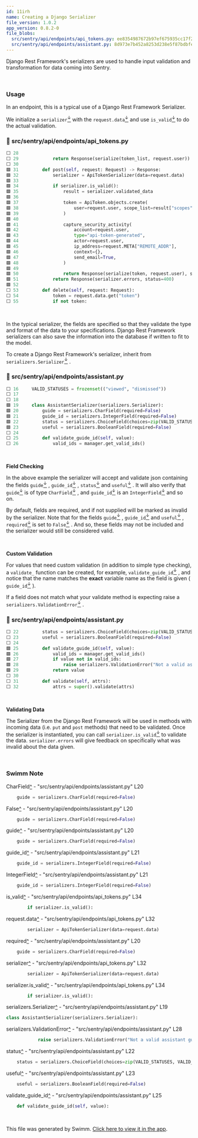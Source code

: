```yaml
---
id: 11irh
name: Creating a Django Serializer
file_version: 1.0.2
app_version: 0.8.2-0
file_blobs:
  src/sentry/api/endpoints/api_tokens.py: ee8354987672b97ef675935cc17f20659c6c08de
  src/sentry/api/endpoints/assistant.py: 8d973e7b452a8253d238e5f87bdbfe3bc6245459
---
```


Django Rest Framework's serializers are used to handle input validation and transformation for data coming into Sentry.

<br/>

### Usage

In an endpoint, this is a typical use of a Django Rest Framework Serializer.

We initialize a `serializer`[<sup id="ZdHb6t">↓</sup>](#f-ZdHb6t) with the `request.data`[<sup id="Z8sAml">↓</sup>](#f-Z8sAml) and use `is_valid`[<sup id="t8ns5">↓</sup>](#f-t8ns5) to do the actual validation.
<!-- NOTE-swimm-snippet: the lines below link your snippet to Swimm -->
### 📄 src/sentry/api/endpoints/api_tokens.py
```python
⬜ 28     
⬜ 29             return Response(serialize(token_list, request.user))
⬜ 30     
🟩 31         def post(self, request: Request) -> Response:
🟩 32             serializer = ApiTokenSerializer(data=request.data)
🟩 33     
🟩 34             if serializer.is_valid():
🟩 35                 result = serializer.validated_data
🟩 36     
🟩 37                 token = ApiToken.objects.create(
🟩 38                     user=request.user, scope_list=result["scopes"], refresh_token=None, expires_at=None
🟩 39                 )
🟩 40     
🟩 41                 capture_security_activity(
🟩 42                     account=request.user,
🟩 43                     type="api-token-generated",
🟩 44                     actor=request.user,
🟩 45                     ip_address=request.META["REMOTE_ADDR"],
🟩 46                     context={},
🟩 47                     send_email=True,
🟩 48                 )
🟩 49     
🟩 50                 return Response(serialize(token, request.user), status=201)
🟩 51             return Response(serializer.errors, status=400)
🟩 52     
⬜ 53         def delete(self, request: Request):
⬜ 54             token = request.data.get("token")
⬜ 55             if not token:
```

<br/>

In the typical serializer, the fields are specified so that they validate the type and format of the data to your specifications. Django Rest Framework serializers can also save the information into the database if written to fit to the model.

To create a Django Rest Framework's serializer, inherit from `serializers.Serializer`[<sup id="2neiGO">↓</sup>](#f-2neiGO) .
<!-- NOTE-swimm-snippet: the lines below link your snippet to Swimm -->
### 📄 src/sentry/api/endpoints/assistant.py
```python
⬜ 16     VALID_STATUSES = frozenset(("viewed", "dismissed"))
⬜ 17     
⬜ 18     
🟩 19     class AssistantSerializer(serializers.Serializer):
🟩 20         guide = serializers.CharField(required=False)
🟩 21         guide_id = serializers.IntegerField(required=False)
🟩 22         status = serializers.ChoiceField(choices=zip(VALID_STATUSES, VALID_STATUSES))
🟩 23         useful = serializers.BooleanField(required=False)
⬜ 24     
⬜ 25         def validate_guide_id(self, value):
⬜ 26             valid_ids = manager.get_valid_ids()
```

<br/>

**Field Checking**

In the above example the serializer will accept and validate json containing the fields `guide`[<sup id="1jWbot">↓</sup>](#f-1jWbot) , `guide_id`[<sup id="Z22JlgL">↓</sup>](#f-Z22JlgL) , `status`[<sup id="ZxGNmk">↓</sup>](#f-ZxGNmk) and `useful`[<sup id="Z2sPz6l">↓</sup>](#f-Z2sPz6l) . It will also verify that `guide`[<sup id="1jWbot">↓</sup>](#f-1jWbot) is of type `CharField`[<sup id="1yQWVg">↓</sup>](#f-1yQWVg) , and `guide_id`[<sup id="Z22JlgL">↓</sup>](#f-Z22JlgL) is an `IntegerField`[<sup id="Z1xUsfi">↓</sup>](#f-Z1xUsfi) and so on.

By default, fields are required, and if not supplied will be marked as invalid by the serializer. Note that for the fields `guide`[<sup id="1jWbot">↓</sup>](#f-1jWbot) , `guide_id`[<sup id="Z22JlgL">↓</sup>](#f-Z22JlgL) and `useful`[<sup id="Z2sPz6l">↓</sup>](#f-Z2sPz6l) , `required`[<sup id="1W3QWH">↓</sup>](#f-1W3QWH) is set to `False`[<sup id="Z2hArRW">↓</sup>](#f-Z2hArRW) . And so, these fields may not be included and the serializer would still be considered valid.

<br/>

**Custom Validation**

For values that need custom validation (in addition to simple type checking), a `validate_` function can be created, for example, `validate_guide_id`[<sup id="Z2iV8bS">↓</sup>](#f-Z2iV8bS) , and notice that the name matches the **exact** variable name as the field is given ( `guide_id`[<sup id="Z22JlgL">↓</sup>](#f-Z22JlgL) ).

If a field does not match what your validate method is expecting raise a `serializers.ValidationError`[<sup id="1N10gV">↓</sup>](#f-1N10gV) .
<!-- NOTE-swimm-snippet: the lines below link your snippet to Swimm -->
### 📄 src/sentry/api/endpoints/assistant.py
```python
⬜ 22         status = serializers.ChoiceField(choices=zip(VALID_STATUSES, VALID_STATUSES))
⬜ 23         useful = serializers.BooleanField(required=False)
⬜ 24     
🟩 25         def validate_guide_id(self, value):
🟩 26             valid_ids = manager.get_valid_ids()
🟩 27             if value not in valid_ids:
🟩 28                 raise serializers.ValidationError("Not a valid assistant guide_id")
🟩 29             return value
⬜ 30     
⬜ 31         def validate(self, attrs):
⬜ 32             attrs = super().validate(attrs)
```

<br/>

**Validating Data**

The Serializer from the Django Rest Framework will be used in methods with incoming data (i.e. `put` and `post` methods) that need to be validated. Once the serializer is instantiated, you can call `serializer.is_valid`[<sup id="iJd6r">↓</sup>](#f-iJd6r) to validate the data. `serializer.errors` will give feedback on specifically what was invalid about the data given.

<br/>

<!-- THIS IS AN AUTOGENERATED SECTION. DO NOT EDIT THIS SECTION DIRECTLY -->
### Swimm Note

<span id="f-1yQWVg">CharField</span>[^](#1yQWVg) - "src/sentry/api/endpoints/assistant.py" L20
```python
    guide = serializers.CharField(required=False)
```

<span id="f-Z2hArRW">False</span>[^](#Z2hArRW) - "src/sentry/api/endpoints/assistant.py" L20
```python
    guide = serializers.CharField(required=False)
```

<span id="f-1jWbot">guide</span>[^](#1jWbot) - "src/sentry/api/endpoints/assistant.py" L20
```python
    guide = serializers.CharField(required=False)
```

<span id="f-Z22JlgL">guide_id</span>[^](#Z22JlgL) - "src/sentry/api/endpoints/assistant.py" L21
```python
    guide_id = serializers.IntegerField(required=False)
```

<span id="f-Z1xUsfi">IntegerField</span>[^](#Z1xUsfi) - "src/sentry/api/endpoints/assistant.py" L21
```python
    guide_id = serializers.IntegerField(required=False)
```

<span id="f-t8ns5">is_valid</span>[^](#t8ns5) - "src/sentry/api/endpoints/api_tokens.py" L34
```python
        if serializer.is_valid():
```

<span id="f-Z8sAml">request.data</span>[^](#Z8sAml) - "src/sentry/api/endpoints/api_tokens.py" L32
```python
        serializer = ApiTokenSerializer(data=request.data)
```

<span id="f-1W3QWH">required</span>[^](#1W3QWH) - "src/sentry/api/endpoints/assistant.py" L20
```python
    guide = serializers.CharField(required=False)
```

<span id="f-ZdHb6t">serializer</span>[^](#ZdHb6t) - "src/sentry/api/endpoints/api_tokens.py" L32
```python
        serializer = ApiTokenSerializer(data=request.data)
```

<span id="f-iJd6r">serializer.is_valid</span>[^](#iJd6r) - "src/sentry/api/endpoints/api_tokens.py" L34
```python
        if serializer.is_valid():
```

<span id="f-2neiGO">serializers.Serializer</span>[^](#2neiGO) - "src/sentry/api/endpoints/assistant.py" L19
```python
class AssistantSerializer(serializers.Serializer):
```

<span id="f-1N10gV">serializers.ValidationError</span>[^](#1N10gV) - "src/sentry/api/endpoints/assistant.py" L28
```python
            raise serializers.ValidationError("Not a valid assistant guide_id")
```

<span id="f-ZxGNmk">status</span>[^](#ZxGNmk) - "src/sentry/api/endpoints/assistant.py" L22
```python
    status = serializers.ChoiceField(choices=zip(VALID_STATUSES, VALID_STATUSES))
```

<span id="f-Z2sPz6l">useful</span>[^](#Z2sPz6l) - "src/sentry/api/endpoints/assistant.py" L23
```python
    useful = serializers.BooleanField(required=False)
```

<span id="f-Z2iV8bS">validate_guide_id</span>[^](#Z2iV8bS) - "src/sentry/api/endpoints/assistant.py" L25
```python
    def validate_guide_id(self, value):
```

<br/>

This file was generated by Swimm. [Click here to view it in the app](https://app.swimm.io/repos/Z2l0aHViJTNBJTNBc2VudHJ5JTNBJTNBc3dpbW1pbw==/docs/11irh).
